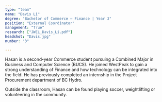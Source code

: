 ```yaml
---
type: "team"
name: "Davis Li"
degree: "Bachelor of Commerce – Finance | Year 3"
position: "External Coordinator"
management: "True"
research: ["JWEL_Davis_Li.pdf"]
headshot: "Davis.jpg"
number: "3"

---
```

Hasan is a second-year Commerce student pursuing a Combined Major in Business and Computer Science (BUCS). He joined WestPeak to gain a strong understanding of Finance and how technology can be integrated into the field. He has previously completed an internship in the Project Procurement department of BC Hydro.


Outside the classroom, Hasan can be found playing soccer, weightlifting or volunteering in the community.

